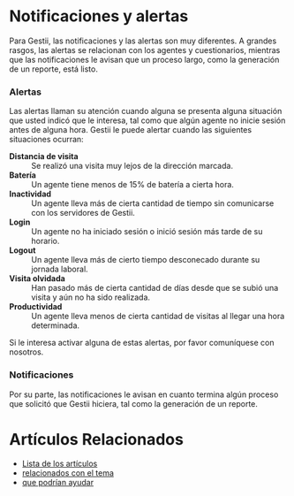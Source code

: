 # Notificaciones y alertas

Para Gestii, las notificaciones y las alertas son muy diferentes.
A grandes rasgos, las alertas se relacionan con los agentes y
cuestionarios, mientras que las notificaciones le avisan que un
proceso largo, como la generación de un reporte, está listo.

### Alertas

Las alertas llaman su atención cuando alguna se presenta alguna
situación que usted indicó que le interesa, tal como que algún agente
no inicie sesión antes de alguna hora. Gestii le puede alertar cuando las
siguientes situaciones ocurran:

<dl>
  <dt><strong>Distancia de visita</strong></dt>
  <dd>Se realizó una visita muy lejos de la dirección marcada.</dd>
  <dt><strong>Batería</strong></dt>
  <dd>Un agente tiene menos de 15% de batería a cierta hora.</dd>
  <dt><strong>Inactividad</strong></dt>
  <dd>Un agente lleva más de cierta cantidad de tiempo sin comunicarse con los servidores de Gestii.</dd>
  <dt><strong>Login</strong></dt>
  <dd>Un agente no ha iniciado sesión o inició sesión más tarde de su horario.</dd>
  <dt><strong>Logout</strong></dt>
  <dd>Un agente lleva más de cierto tiempo desconecado durante su jornada laboral.</dd>
  <dt><strong>Visita olvidada</strong></dt>
  <dd>Han pasado más de cierta cantidad de días desde que se subió una visita y aún no ha sido realizada.</dd>
  <dt><strong>Productividad</strong></dt>
  <dd>Un agente lleva menos de cierta cantidad de visitas al llegar una hora determinada.</dd>
</dl>

Si le interesa activar alguna de estas alertas, por favor comuníquese con
nosotros.

### Notificaciones

Por su parte, las notificaciones le avisan en cuanto termina algún proceso
que solicitó que Gestii hiciera, tal como la generación de un reporte.

# Artículos Relacionados

* [Lista de los artículos](/..)
* [relacionados con el tema](/../template)
* [que podrían ayudar](http://gestii.com)
